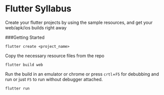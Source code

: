 # Flutter Syllabus
Create your flutter projects by using the sample resources, and get your web/apk/ios builds right away

###Getting Started
```console
flutter create <project_name>
```

Copy the necessary resource files from the repo
```console
flutter build web
```

Run the build in an emulator or chrome or press `crtl`+`F5` for debubbing and run or just `F5` to run without debugger attached.
```console
flutter run
```